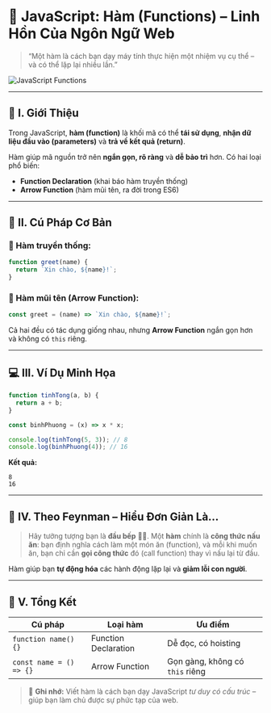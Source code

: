# 🧠 JavaScript: Hàm (Functions) – Linh Hồn Của Ngôn Ngữ Web

> “Một hàm là cách bạn dạy máy tính thực hiện một nhiệm vụ cụ thể – và có thể lặp lại nhiều lần.”

![JavaScript Functions](https://developer.mozilla.org/en-US/docs/Web/JavaScript/Guide/Functions/function-diagram.svg)

---

## 🧩 I. Giới Thiệu

Trong JavaScript, **hàm (function)** là khối mã có thể **tái sử dụng**, **nhận dữ liệu đầu vào (parameters)** và **trả về kết quả (return)**.

Hàm giúp mã nguồn trở nên **ngắn gọn, rõ ràng** và **dễ bảo trì** hơn. Có hai loại phổ biến:

* **Function Declaration** (khai báo hàm truyền thống)
* **Arrow Function** (hàm mũi tên, ra đời trong ES6)

---

## 📘 II. Cú Pháp Cơ Bản

### 🔹 Hàm truyền thống:

```javascript
function greet(name) {
  return `Xin chào, ${name}!`;
}
```

### 🔹 Hàm mũi tên (Arrow Function):

```javascript
const greet = (name) => `Xin chào, ${name}!`;
```

Cả hai đều có tác dụng giống nhau, nhưng **Arrow Function** ngắn gọn hơn và không có `this` riêng.

---

## 💻 III. Ví Dụ Minh Họa

```javascript
function tinhTong(a, b) {
  return a + b;
}

const binhPhuong = (x) => x * x;

console.log(tinhTong(5, 3)); // 8
console.log(binhPhuong(4)); // 16
```

**Kết quả:**

```
8
16
```

---

## 🧠 IV. Theo Feynman – Hiểu Đơn Giản Là...

> Hãy tưởng tượng bạn là **đầu bếp** 👨‍🍳.
> Một **hàm** chính là **công thức nấu ăn**: bạn định nghĩa cách làm một món ăn (function),
> và mỗi khi muốn ăn, bạn chỉ cần **gọi công thức** đó (call function) thay vì nấu lại từ đầu.

Hàm giúp bạn **tự động hóa** các hành động lặp lại và **giảm lỗi con người**.

---

## 🧭 V. Tổng Kết

| Cú pháp                 | Loại hàm             | Ưu điểm                         |
| ----------------------- | -------------------- | ------------------------------- |
| `function name() {}`    | Function Declaration | Dễ đọc, có hoisting             |
| `const name = () => {}` | Arrow Function       | Gọn gàng, không có `this` riêng |

> 💬 **Ghi nhớ:** Viết hàm là cách bạn dạy JavaScript *tư duy có cấu trúc* – giúp bạn làm chủ được sự phức tạp của web.
